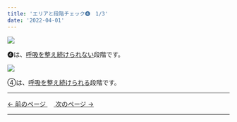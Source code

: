```yaml
---
title: 'エリアと段階チェック➍　1/3'
date: '2022-04-01'
---
```

![](/images/01234_1.jpg)

➍は、[呼吸を整え続けられない]()段階です。  

![](/images/01234_2.jpg)

④は、[呼吸を整え続けられる]()段階です。

***
[ ← 前のページ ](/posts/0123-3)　[ 次のページ → ](/posts/01234-2)
***
